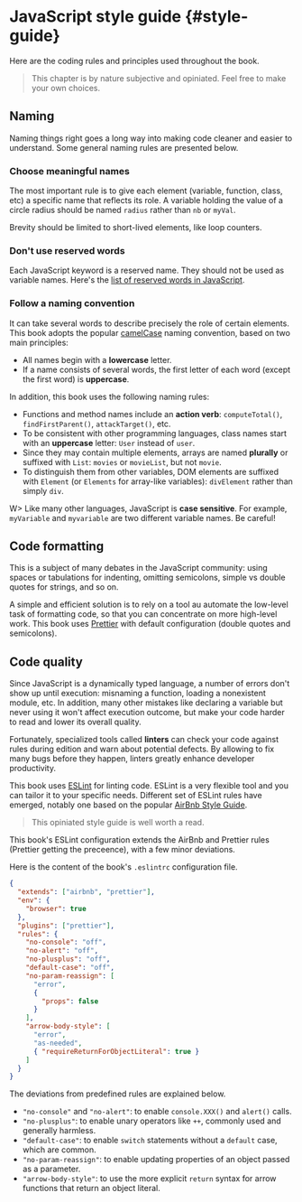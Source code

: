 # JavaScript style guide {#style-guide}

Here are the coding rules and principles used throughout the book.

> This chapter is by nature subjective and opiniated. Feel free to make your own choices.

## Naming

Naming things right goes a long way into making code cleaner and easier to understand. Some general naming rules are presented below.

### Choose meaningful names

The most important rule is to give each element (variable, function, class, etc) a specific name that reflects its role. A variable holding the value of a circle radius should be named `radius` rather than `nb` or `myVal`.

Brevity should be limited to short-lived elements, like loop counters.

### Don't use reserved words

Each JavaScript keyword is a reserved name. They should not be used as variable names. Here's the [list of reserved words in JavaScript](https://developer.mozilla.org/en-US/docs/Web/JavaScript/Reference/Lexical_grammar#Keywords).

### Follow a naming convention

It can take several words to describe precisely the role of certain elements. This book adopts the popular [camelCase](https://en.wikipedia.org/wiki/Camel_case) naming convention, based on two main principles:

* All names begin with a **lowercase** letter.
* If a name consists of several words, the first letter of each word (except the first word) is **uppercase**.

In addition, this book uses the following naming rules:

* Functions and method names include an **action verb**: `computeTotal()`, `findFirstParent()`, `attackTarget()`, etc.
* To be consistent with other programming languages, class names start with an **uppercase** letter: `User` instead of `user`.
* Since they may contain multiple elements, arrays are named **plurally** or suffixed with `List`: `movies` or `movieList`, but not `movie`.
* To distinguish them from other variables, DOM elements are suffixed with `Element` (or `Elements` for array-like variables): `divElement` rather than simply `div`.

W> Like many other languages, JavaScript is **case sensitive**. For example, `myVariable` and `myvariable` are two different variable names. Be careful!

## Code formatting

This is a subject of many debates in the JavaScript community: using spaces or tabulations for indenting, omitting semicolons, simple vs double quotes for strings, and so on.

A simple and efficient solution is to rely on a tool au automate the low-level task of formatting code, so that you can concentrate on more high-level work. This book uses [Prettier](https://github.com/prettier/prettier) with default configuration (double quotes and semicolons).

## Code quality

Since JavaScript is a dynamically typed language, a number of errors don't show up until execution: misnaming a function, loading a nonexistent module, etc. In addition, many other mistakes like declaring a variable but never using it won't affect execution outcome, but make your code harder to read and lower its overall quality.

Fortunately, specialized tools called **linters** can check your code against rules during edition and warn about potential defects. By allowing to fix many bugs before they happen, linters greatly enhance developer productivity.

This book uses [ESLint](http://eslint.org) for linting code. ESLint is a very flexible tool and you can tailor it to your specific needs. Different set of ESLint rules have emerged, notably one based on the popular [AirBnb Style Guide](https://github.com/airbnb/javascript).

> This opiniated style guide is well worth a read.

This book's ESLint configuration extends the AirBnb and Prettier rules (Prettier getting the preceence), with a few minor deviations.

Here is the content of the book's `.eslintrc` configuration file.

```json
{
  "extends": ["airbnb", "prettier"],
  "env": {
    "browser": true
  },
  "plugins": ["prettier"],
  "rules": {
    "no-console": "off",
    "no-alert": "off",
    "no-plusplus": "off",
    "default-case": "off",
    "no-param-reassign": [
      "error",
      {
        "props": false
      }
    ],
    "arrow-body-style": [
      "error",
      "as-needed",
      { "requireReturnForObjectLiteral": true }
    ]
  }
}
```

The deviations from predefined rules are explained below.

* `"no-console"` and `"no-alert"`: to enable `console.XXX()` and `alert()` calls.
* `"no-plusplus"`: to enable unary operators like `++`, commonly used and generally harmless.
* `"default-case"`: to enable `switch` statements without a `default` case, which are common.
* `"no-param-reassign"`: to enable updating properties of an object passed as a parameter.
* `"arrow-body-style"`: to use the more explicit `return` syntax for arrow functions that return an object literal.
